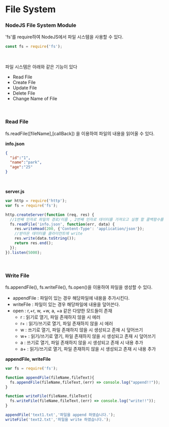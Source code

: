 # File System

### NodeJS File System Module
'fs'를 require하여 NodeJS에서 파일 시스템을 사용할 수 있다.

```javascript
const fs = require('fs');
```

<br>

파일 시스템은 아래와 같은 기능이 있다
* Read File
* Create File
* Update File
* Delete File
* Change Name of File

<br>

### Read File
fs.readFile([fileName],[callBack]) 을 이용하여 파일의 내용을 읽어올 수 있다.

__info.json__

```json
{
  "id":"1",
  "name":"park",
  "age":"25"
}
```

<br>

__server.js__

```javascript
var http = require('http');
var fs = require('fs');

http.createServer(function (req, res) {
  //1번째 인자로 파일의 경로/이름 , 2번째 인자로 데이터를 가져오고 실행 할 콜백함수를 실행
  fs.readFile('info.json', function(err, data) {
    res.writeHead(200, {'Content-Type': 'application/json'});
    //받아온 데이터를 클라이언트에 write
    res.write(data.toString());
    return res.end();
  });
}).listen(5000);
```
<br>

### Write File
fs.appendFile(), fs.writeFile(), fs.open()을 이용하여 파일을 생성할 수 있다.
* appendFile : 파일이 있는 경우 해당파일에 내용을 추가시킨다.
* writeFile : 파일이 있는 경우 해당파일에 내용을 덮어쓴다.
* open : r,+r, w, +w, a, +a 같은 다양한 모드들이 존재
  * r : 읽기로 열기, 파일 존재하지 않을 시 에러
  * r+ : 읽기/쓰기로 열기, 파일 존재하지 않을 시 에러
  * w : 쓰기로 열기, 파일 존재하지 않을 시 생성되고 존재 시 덮어쓰기
  * w+ : 읽기/쓰기로 열기, 파일 존재하지 않을 시 생성되고 존재 시 덮어쓰기
  * a : 쓰기로 열기, 파일 존재하지 않을 시 생성되고 존재 시 내용 추가
  * a+ : 읽기/쓰기로 열기, 파일 존재하지 않을 시 생성되고 존재 시 내용 추가


__appendFile, writeFile__
``` javascript
var fs = require('fs');

function appendFile(fileName,fileText){
  fs.appendFile(fileName,fileText,(err) => console.log("append!!"));
}

function writeFile(fileName,fileText){
  fs.writeFile(fileName,fileText,(err) => console.log("write!!"));
}

appendFile('text1.txt','파일을 append 하였습니다.');
writeFile('text2.txt','파일을 write 하였습니다.');
```
